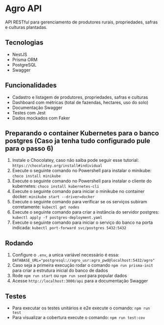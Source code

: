 # Agro API

API RESTful para gerenciamento de produtores rurais, propriedades, safras e culturas plantadas.

## Tecnologias
- NestJS
- Prisma ORM
- PostgreSQL
- Swagger

## Funcionalidades
- Cadastro e listagem de produtores, propriedades, safras e culturas
- Dashboard com métricas (total de fazendas, hectares, uso do solo)
- Documentação Swagger
- Testes com Jest
- Dados mockados com Faker

## Preparando o container Kubernetes para o banco postgres (Caso ja tenha tudo configurado pule para o passo 6)
1. Instale o Chocolatey, caso não saiba pode seguir esse tutorial: `https://chocolatey.org/install#individual`
2. Execute o seguinte comando no Powershell para instalar o minikube: `choco install minikube`
3. Execute o seguinte comando no Powershell para instalar o cliente do kubernetes: `choco install kubernetes-cli`
4. Execute o seguinte comando para iniciar o minikube no container docker: `minikube start --driver=docker`
5. Execute o seguinte comando para verificar se os serviços subiram corretamente: `kubectl get nodes`
6. Execute o seguinte comando para criar a instância do servidor postgres: `kubectl apply -f postgres-deployment.yaml`
7. Execute o seguinte comando para iniciar o serviço do banco na porta indicada: `kubectl port-forward svc/postgres 5432:5432`

## Rodando
1. Configure o `.env`, a unica variável necessário é essa: `DATABASE_URL="postgresql://agro_usr:agro_pwd@localhost:5432/agro"`
2. Caso seja a primeira execução rodar o comando `npm run prisma-init` para criar a estrutura inicial do banco de dados
2. Rode `npm run start` ou `npm run seed` para popular dados
3. Acesse `http://localhost:3000/api` para a documentação Swagger

## Testes
- Para executar os testes unitários e e2e execute o comando: `npm run test`
- Para visualizar a cobertura execute o comando: `npm run test:cov`

